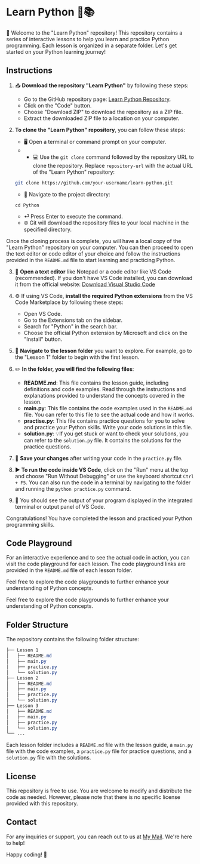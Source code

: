 # **Learn Python** 🐍📚

🐍 Welcome to the "Learn Python" repository! This repository contains a series of interactive lessons to help you learn and practice Python programming. Each lesson is organized in a separate folder. Let's get started on your Python learning journey!

## **Instructions**

1. 📥 **Download the repository "Learn Python"** by following these steps:

   - Go to the GitHub repository page: [Learn Python Repository](https://github.com/parthadeori/learn-python).
   - Click on the "Code" button.
   - Choose "Download ZIP" to download the repository as a ZIP file.
   - Extract the downloaded ZIP file to a location on your computer.
  
2. **To clone the "Learn Python" repository**, you can follow these steps:

   - 🖥️ Open a terminal or command prompt on your computer.
   - - 💻 Use the `git clone` command followed by the repository URL to clone the repository. Replace `repository-url` with the actual URL of the "Learn Python" repository:

   ```bash
   git clone https://github.com/your-username/learn-python.git
   ```
   
   - 📂 Navigate to the project directory:
     
   ```
   cd Python
   ```

   - ⏎ Press Enter to execute the command.
   - 🌐 Git will download the repository files to your local machine in the specified directory.

Once the cloning process is complete, you will have a local copy of the "Learn Python" repository on your computer. You can then proceed to open the text editor or code editor of your choice and follow the instructions provided in the `README.md` file to start learning and practicing Python.

3. 📝 **Open a text editor** like Notepad or a code editor like VS Code (recommended). If you don't have VS Code installed, you can download it from the official website: [Download Visual Studio Code](https://code.visualstudio.com)

4. ⚙️ If using VS Code, **install the required Python extensions** from the VS Code Marketplace by following these steps:

   - Open VS Code.
   - Go to the Extensions tab on the sidebar.
   - Search for "Python" in the search bar.
   - Choose the official Python extension by Microsoft and click on the "Install" button.

5. 📂 **Navigate to the lesson folder** you want to explore. For example, go to the "Lesson 1" folder to begin with the first lesson.

6. ✏️ **In the folder, you will find the following files**:

   - **README.md**: This file contains the lesson guide, including definitions and code examples. Read through the instructions and explanations provided to understand the concepts covered in the lesson.
   - **main.py**: This file contains the code examples used in the `README.md` file. You can refer to this file to see the actual code and how it works.
   - **practise.py**: This file contains practice questions for you to solve and practice your Python skills. Write your code solutions in this file.
   - **solution.py**: 💡If you get stuck or want to check your solutions, you can refer to the `solution.py` file. It contains the solutions for the practice questions.

7. 💾 **Save your changes** after writing your code in the `practice.py` file.

8. ▶️ **To run the code inside VS Code**, click on the "Run" menu at the top and choose "Run Without Debugging" or use the keyboard shortcut `Ctrl + F5`. You can also run the code in a terminal by navigating to the folder and running the `python practice.py` command.

9. 🎉 You should see the output of your program displayed in the integrated terminal or output panel of VS Code.

Congratulations! You have completed the lesson and practiced your Python programming skills.

## **Code Playground**

For an interactive experience and to see the actual code in action, you can visit the code playground for each lesson. The code playground links are provided in the `README.md` file of each lesson folder.

Feel free to explore the code playgrounds to further enhance your understanding of Python concepts.

Feel free to explore the code playgrounds to further enhance your understanding of Python concepts.

## **Folder Structure**

The repository contains the following folder structure:

```css
├── Lesson 1
│   ├── README.md
│   ├── main.py
│   ├── practice.py
│   └── solution.py
├── Lesson 2
│   ├── README.md
│   ├── main.py
│   ├── practice.py
│   └── solution.py
├── Lesson 3
│   ├── README.md
│   ├── main.py
│   ├── practice.py
│   └── solution.py
└── ...
```

Each lesson folder includes a `README.md` file with the lesson guide, a `main.py` file with the code examples, a `practice.py` file for practice questions, and a `solution.py` file with the solutions.

## **License**

This repository is free to use. You are welcome to modify and distribute the code as needed. However, please note that there is no specific license provided with this repository.

## Contact

For any inquiries or support, you can reach out to us at [My Mail](mailto:parthadeori76@gmail.com). We're here to help!

Happy coding! 🚀
